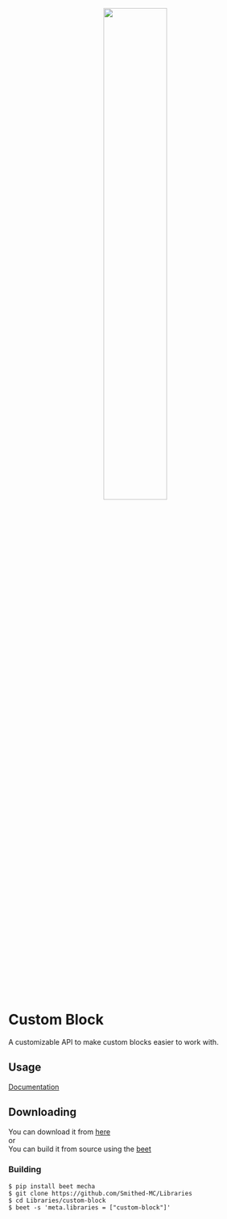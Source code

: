 <p align="center">
  <img width='50%' src="https://github.com/TheNuclearNexus/smithed/blob/master/public/official_smithed_library.png?raw=true">
</p>

# Custom Block
A customizable API to make custom blocks easier to work with.

## Usage
[Documentation](https://docs.smithed.dev/libraries/custom-block/)
## Downloading
You can download it from [here](https://api.smithed.dev/v2/download?pack=custom-block)<br/>
or<br/>
You can build it from source using the [beet](https://github.com/mcbeet/beet)

### Building
```
$ pip install beet mecha
$ git clone https://github.com/Smithed-MC/Libraries
$ cd Libraries/custom-block
$ beet -s 'meta.libraries = ["custom-block"]'
```
